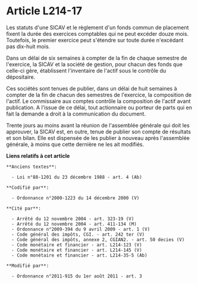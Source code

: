 # Article L214-17

Les statuts d'une SICAV et le règlement d'un fonds commun de placement fixent la durée des exercices comptables qui ne peut
excéder douze mois. Toutefois, le premier exercice peut s'étendre sur toute durée n'excédant pas dix-huit mois.

Dans un délai de six semaines à compter de la fin de chaque semestre de l'exercice, la SICAV et la société de gestion, pour
chacun des fonds que celle-ci gère, établissent l'inventaire de l'actif sous le contrôle du dépositaire.

Ces sociétés sont tenues de publier, dans un délai de huit semaines à compter de la fin de chacun des semestres de
l'exercice, la composition de l'actif. Le commissaire aux comptes contrôle la composition de l'actif avant publication. A
l'issue de ce délai, tout actionnaire ou porteur de parts qui en fait la demande a droit à la communication du document.

Trente jours au moins avant la réunion de l'assemblée générale qui doit les approuver, la SICAV est, en outre, tenue de
publier son compte de résultats et son bilan. Elle est dispensée de les publier à nouveau après l'assemblée générale, à moins
que cette dernière ne les ait modifiés.

**Liens relatifs à cet article**

	**Anciens textes**:

	  - Loi n°88-1201 du 23 décembre 1988 - art. 4 (Ab)

	**Codifié par**:

	  - Ordonnance n°2000-1223 du 14 décembre 2000 (V)

	**Cité par**:

	  - Arrêté du 12 novembre 2004 - art. 323-19 (V)
	  - Arrêté du 12 novembre 2004 - art. 411-134 (M)
	  - Ordonnance n°2009-394 du 9 avril 2009 - art. 1 (V)
	  - Code général des impôts, CGI. - art. 242 ter (V)
	  - Code général des impôts, annexe 2, CGIAN2. - art. 50 decies (V)
	  - Code monétaire et financier - art. L214-123 (V)
	  - Code monétaire et financier - art. L214-145 (V)
	  - Code monétaire et financier - art. L214-35-5 (Ab)

	**Modifié par**:

	  - Ordonnance n°2011-915 du 1er août 2011 - art. 3
